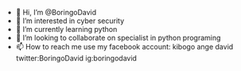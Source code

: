 - 👋 Hi, I’m @BoringoDavid
- 👀 I’m interested in cyber security
- 🌱 I’m currently learning python
- 💞️ I’m looking to collaborate on specialist in python programing
- 📫 How to reach me use my facebook account: kibogo ange david twitter:BoringoDavid ig:boringodavid

<!---
BoringoDavid/BoringoDavid is a ✨ special ✨ repository because its `README.md` (this file) appears on your GitHub profile.
You can click the Preview link to take a look at your changes.
--->
